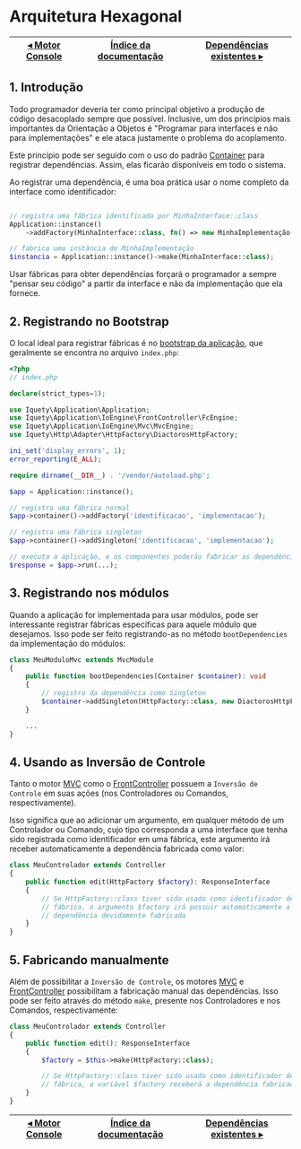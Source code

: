 # Arquitetura Hexagonal

[◂ Motor Console](07-motor-console.md) | [Índice da documentação](indice.md) | [Dependências existentes ▸](09-dependencias-existentes.md)
-- | -- | --

## 1. Introdução

Todo programador deveria ter como principal objetivo a produção de código
desacoplado sempre que possível. Inclusive, um dos princípios mais importantes
da Orientação a Objetos é "Programar para interfaces e não para implementações"
e ele ataca justamente o problema do acoplamento.

Este princípio pode ser seguido com o uso do padrão [Container](https://www.php-fig.org/psr/psr-11/)
para registrar dependências. Assim, elas ficarão disponíveis em todo o sistema.

Ao registrar uma dependência, é uma boa prática usar o nome completo da interface
como identificador:

```php

// registra uma fábrica identificada por MinhaInterface::class
Application::instance()
    ->addFactory(MinhaInterface::class, fn() => new MinhaImplementação());

// fabrica uma instância de MinhaImplementação
$instancia = Application::instance()->make(MinhaInterface::class);
```

Usar fábricas para obter dependências forçará o programador a sempre "pensar
seu código" a partir da interface e não da implementação que ela fornece.

## 2. Registrando no Bootstrap

O local ideal para registrar fábricas é no [bootstrap da aplicação](01-instanciando.md),
que geralmente se encontra no arquivo `index.php`:

```php
<?php
// index.php

declare(strict_types=1);

use Iquety\Application\Application;
use Iquety\Application\IoEngine\FrontController\FcEngine;
use Iquety\Application\IoEngine\Mvc\MvcEngine;
use Iquety\Http\Adapter\HttpFactory\DiactorosHttpFactory;

ini_set('display_errors', 1);
error_reporting(E_ALL);

require dirname(__DIR__) . '/vendor/autoload.php';

$app = Application::instance();

// registra uma fábrica normal
$app->container()->addFactory('identificacao', 'implementacao');

// registra uma fábrica singleton
$app->container()->addSingleton('identificacao', 'implementacao');

// executa a aplicação, e os componentes poderão fabricar as dependências
$response = $app->run(...);
```

## 3. Registrando nos módulos

Quando a aplicação for implementada para usar módulos, pode ser interessante
registrar fábricas específicas para aquele módulo que desejamos. Isso pode ser
feito registrando-as no método `bootDependencies` da implementação do módulos:

```php
class MeuModuloMvc extends MvcModule
{
    public function bootDependencies(Container $container): void
    {
        // registro da dependência como Singleton
        $container->addSingleton(HttpFactory::class, new DiactorosHttpFactory());
    }

    ...
}
```

## 4. Usando as Inversão de Controle

Tanto o motor [MVC](05-motor-mvc.md) como o [FrontController](06-motor-fc.md)
possuem a `Inversão de Controle` em suas ações (nos Controladores ou Comandos,
respectivamente).

Isso significa que ao adicionar um argumento, em qualquer método de um Controlador
ou Comando, cujo tipo corresponda a uma interface que tenha sido registrada como
identificador em uma fábrica, este argumento irá receber automaticamente a
dependência fabricada como valor:

```php
class MeuControlador extends Controller
{
    public function edit(HttpFactory $factory): ResponseInterface
    {
        // Se HttpFactory::class tiver sido usado como identificador de uma
        // fábrica, o argumento $factory irá possuir automaticamente a
        // dependência devidamente fabricada
    }
}
```

## 5. Fabricando manualmente

Além de possibilitar a `Inversão de Controle`, os motores [MVC](05-motor-mvc.md)
e [FrontController](06-motor-fc.md) possibilitam a fabricação manual das
dependências. Isso pode ser feito através do método `make`, presente nos
Controladores e nos Comandos, respectivamente:

```php
class MeuControlador extends Controller
{
    public function edit(): ResponseInterface
    {
        $factory = $this->make(HttpFactory::class);

        // Se HttpFactory::class tiver sido usado como identificador de uma
        // fábrica, a variável $factory receberá a dependência fabricada
    }
}
```

[◂ Motor Console](07-motor-console.md) | [Índice da documentação](indice.md) | [Dependências existentes ▸](09-dependencias-existentes.md)
-- | -- | --
